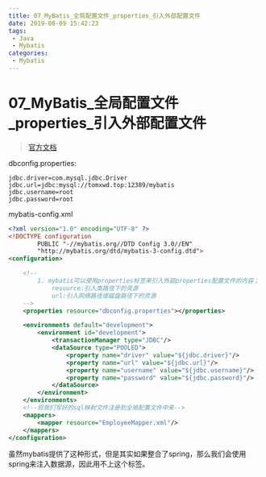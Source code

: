 ```yaml
---
title: 07_MyBatis_全局配置文件_properties_引入外部配置文件
date: 2019-08-09 15:42:23
tags: 
 - Java
 - Mybatis
categories:
 - Mybatis
---
```


# 07_MyBatis\_全局配置文件\_properties_引入外部配置文件

> [官方文档](http://www.mybatis.org/mybatis-3/zh/configuration.html#)

dbconfig.properties:

```properties
jdbc.driver=com.mysql.jdbc.Driver
jdbc.url=jdbc:mysql://tomxwd.top:12389/mybatis
jdbc.username=root
jdbc.password=root
```

mybatis-config.xml

```xml
<?xml version="1.0" encoding="UTF-8" ?>
<!DOCTYPE configuration
        PUBLIC "-//mybatis.org//DTD Config 3.0//EN"
        "http://mybatis.org/dtd/mybatis-3-config.dtd">
<configuration>

    <!--
        1. mybatis可以使用properties标签来引入外部properties配置文件的内容；
            resource:引入类路径下的资源
            url:引入网络路径或磁盘路径下的资源
    -->
    <properties resource="dbconfig.properties"></properties>

    <environments default="development">
        <environment id="development">
            <transactionManager type="JDBC"/>
            <dataSource type="POOLED">
                <property name="driver" value="${jdbc.driver}"/>
                <property name="url" value="${jdbc.url}"/>
                <property name="username" value="${jdbc.username}"/>
                <property name="password" value="${jdbc.password}"/>
            </dataSource>
        </environment>
    </environments>
    <!--将我们写好的sql映射文件注册到全局配置文件中来-->
    <mappers>
        <mapper resource="EmployeeMapper.xml"/>
    </mappers>
</configuration>
```

虽然mybatis提供了这种形式，但是其实如果整合了spring，那么我们会使用spring来注入数据源，因此用不上这个标签。